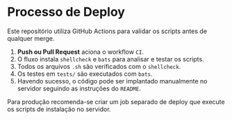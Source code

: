 # Processo de Deploy

Este repositório utiliza GitHub Actions para validar os scripts antes de qualquer merge.

1. **Push ou Pull Request** aciona o workflow `CI`.
2. O fluxo instala `shellcheck` e `bats` para analisar e testar os scripts.
3. Todos os arquivos `.sh` são verificados com o `shellcheck`.
4. Os testes em `tests/` são executados com `bats`.
5. Havendo sucesso, o código pode ser implantado manualmente no servidor seguindo as instruções do `README`.

Para produção recomenda-se criar um job separado de deploy que execute os scripts de instalação no servidor.
